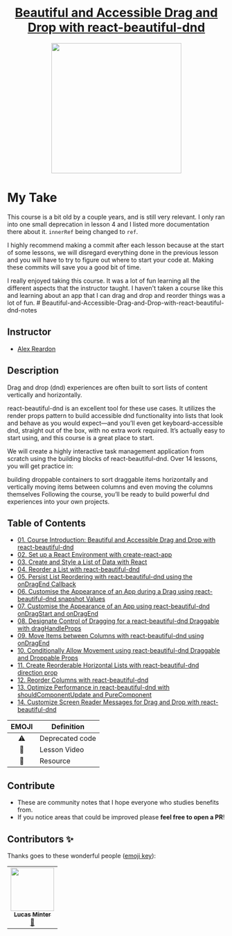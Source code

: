 <h1 align="center"><a href="https://egghead.io/courses/beautiful-and-accessible-drag-and-drop-with-react-beautiful-dnd"> Beautiful and Accessible Drag and Drop with react-beautiful-dnd </a></h1>

<p align="center"><img src="https://d2eip9sf3oo6c2.cloudfront.net/series/square_covers/000/000/209/full/React_Dnd_Final.png" width="300"/></p>

# My Take

This course is a bit old by a couple years, and is still very relevant. I only ran into one small deprecation in lesson 4 and I listed more documentation there about it. `innerRef` being changed to `ref`. 

I highly recommend making a commit after each lesson because at the start of some lessons, we will disregard everything done in the previous lesson and you will have to try to figure out where to start your code at. Making these commits will save you a good bit of time. 

I really enjoyed taking this course. It was a lot of fun learning all the different aspects that the instructor taught. I haven't taken a course like this and learning about an app that I can drag and drop and reorder things was a lot of fun. # Beautiful-and-Accessible-Drag-and-Drop-with-react-beautiful-dnd-notes

## Instructor

- [Alex Reardon](https://egghead.io/instructors/alex-reardon)

## Description

Drag and drop (dnd) experiences are often built to sort lists of content vertically and horizontally.

react-beautiful-dnd is an excellent tool for these use cases. It utilizes the render props pattern to build accessible dnd functionality into lists that look and behave as you would expect—and you’ll even get keyboard-accessible dnd, straight out of the box, with no extra work required. It’s actually easy to start using, and this course is a great place to start.

We will create a highly interactive task management application from scratch using the building blocks of react-beautiful-dnd. Over 14 lessons, you will get practice in:

building droppable containers to sort draggable items horizontally and vertically
moving items between columns
and even moving the columns themselves
Following the course, you’ll be ready to build powerful dnd experiences into your own projects.


## Table of Contents

- [01. Course Introduction: Beautiful and Accessible Drag and Drop with react-beautiful-dnd](01-react-course-introduction-beautiful-and-accessible-drag-and-drop-with-react-beautiful-dnd.md)
- [02. Set up a React Environment with create-react-app](02-react-set-up-a-react-environment-with-create-react-app.md)
- [03. Create and Style a List of Data with React](03-react-create-and-style-a-list-of-data-with-react.md)
- [04. Reorder a List with react-beautiful-dnd](04-react-reorder-a-list-with-react-beautiful-dnd.md)
- [05. Persist List Reordering with react-beautiful-dnd using the onDragEnd Callback](05-react-persist-list-reordering-with-react-beautiful-dnd-using-the-ondragend-callback.md)
- [06. Customise the Appearance of an App during a Drag using react-beautiful-dnd snapshot Values](06-react-customise-the-appearance-of-an-app-during-a-drag-using-react-beautiful-dnd-snapshot-values.md)
- [07. Customise the Appearance of an App using react-beautiful-dnd onDragStart and onDragEnd](07-react-customise-the-appearance-of-an-app-using-react-beautiful-dnd-ondragstart-and-ondragend.md)
- [08. Designate Control of Dragging for a react-beautiful-dnd Draggable with dragHandleProps](08-react-designate-control-of-dragging-for-a-react-beautiful-dnd-draggable-with-draghandleprops.md)
- [09. Move Items between Columns with react-beautiful-dnd using onDragEnd](09-react-move-items-between-columns-with-react-beautiful-dnd-using-ondragend.md)
- [10. Conditionally Allow Movement using react-beautiful-dnd Draggable and Droppable Props](10-react-conditionally-allow-movement-using-react-beautiful-dnd-draggable-and-droppable-props.md)
- [11. Create Reorderable Horizontal Lists with react-beautiful-dnd direction prop](11-react-create-reorderable-horizontal-lists-with-react-beautiful-dnd-direction-prop.md)
- [12. Reorder Columns with react-beautiful-dnd](12-react-reorder-columns-with-react-beautiful-dnd.md)
- [13. Optimize Performance in react-beautiful-dnd with shouldComponentUpdate and PureComponent](13-react-optimize-performance-in-react-beautiful-dnd-with-shouldcomponentupdate-and-purecomponent.md)
- [14. Customize Screen Reader Messages for Drag and Drop with react-beautiful-dnd](14-react-customize-screen-reader-messages-for-drag-and-drop-with-react-beautiful-dnd.md)


|  EMOJI      	    |   Definition        |
|:-:	              |---	                |
|  :warning: 	      |   Deprecated code 	|
|  :movie_camera: 	|   Lesson Video	    |
|  :thinking:       |   Resource          |

## Contribute

- These are community notes that I hope everyone who studies benefits from.
- If you notice areas that could be improved please **feel free to open a PR**!

## Contributors ✨

Thanks goes to these wonderful people ([emoji key](https://allcontributors.org/docs/en/emoji-key)):
<table>
  <td align="center"><a href="https://github.com/lsminter"><img src="https://avatars2.githubusercontent.com/u/26470581?s=400&u=89e0c4f7db5c054125a372dc17b4590e297ac20d&v=4" width="100px;" alt=""/><br /><sub><b>Lucas Minter</b></sub></a><br /><a href="#review-lsminter" title="Review">👀</a>  </td>
    </td>
</table>
